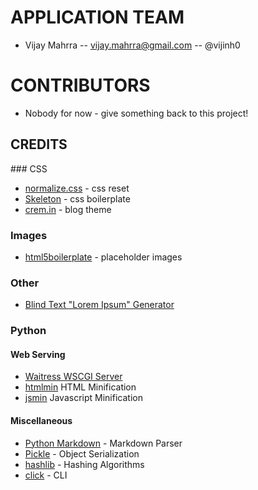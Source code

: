 # APPLICATION TEAM

* Vijay Mahrra -- vijay.mahrra@gmail.com -- @vijinh0

# CONTRIBUTORS

* Nobody for now - give something back to this project!

## CREDITS

### CSS
* [normalize.css](http://necolas.github.io/normalize.css/) - css reset
* [Skeleton](http://getskeleton.com/) - css boilerplate
* [crem.in](https://github.com/kudos/crem.in/tree/master/css) - blog theme

### Images
* [html5boilerplate](https://html5boilerplate.com/) - placeholder images

### Other
* [Blind Text "Lorem Ipsum" Generator](http://www.blindtextgenerator.com/lorem-ipsum)

### Python
#### Web Serving
* [Waitress WSCGI Server](http://docs.pylonsproject.org/projects/waitress/en/latest/index.html)
* [htmlmin](http://docs.python.org/library/htmlmin) HTML Minification
* [jsmin](https://bitbucket.org/dcs/jsmin/) Javascript Minification

#### Miscellaneous
* [Python Markdown](http://pythonhosted.org//Markdown/siteindex.html) - Markdown Parser
* [Pickle](https://docs.python.org/2/library/pickle.html) - Object Serialization
* [hashlib](https://docs.python.org/2/library/hashlib.html) - Hashing Algorithms
* [click](http://click.pocoo.org/4/) - CLI
